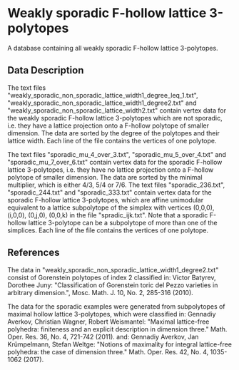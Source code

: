 # Weakly sporadic F-hollow lattice 3-polytopes

A database containing all weakly sporadic F-hollow lattice 3-polytopes.

## Data Description
The text files "weakly_sporadic_non_sporadic_lattice_width1_degree_leq_1.txt", "weakly_sporadic_non_sporadic_lattice_width1_degree2.txt" and "weakly_sporadic_non_sporadic_lattice_width2.txt" contain vertex data for the weakly sporadic F-hollow lattice 3-polytopes which are not sporadic, i.e. they have a lattice projection onto a F-hollow polytope of smaller dimension. The data are sorted by the degree of the polytopes and their lattice width. Each line of the file contains the vertices of one polytope.

The text files "sporadic_mu_4_over_3.txt", "sporadic_mu_5_over_4.txt" and "sporadic_mu_7_over_6.txt" contain vertex data for the sporadic F-hollow lattice 3-polytopes, i.e. they have no lattice projection onto a F-hollow polytope of smaller dimension. The data are sorted by the minimal multiplier, which is either 4/3, 5/4 or 7/6.
The text files "sporadic_236.txt", "sporadic_244.txt" and "sporadic_333.txt" contain vertex data for the sporadic F-hollow lattice 3-polytopes, which are affine unimodular equivalent to a lattice subpolytope of the simplex with vertices (0,0,0), (i,0,0), (0,j,0), (0,0,k) in the file "spradic_ijk.txt". Note that a sporadic F-hollow lattice 3-polytope can be a subpolytope of more than one of the simplices. Each line of the file contains the vertices of one polytope.

## References
The data in "weakly_sporadic_non_sporadic_lattice_width1_degree2.txt" consist of Gorenstein polytopes of index 2 classified in: Victor Batyrev, Dorothee Juny: "Classification of Gorenstein toric del Pezzo varieties in arbitrary dimension.", Mosc. Math. J. 10, No. 2, 285-316 (2010).

The data for the sporadic examples were generated from subpolytopes of maximal hollow lattice 3-polytopes, which were classified in: Gennadiy Averkov, Christian Wagner, Robert Weismantel: "Maximal lattice-free polyhedra: finiteness and an explicit description in dimension three." Math. Oper. Res. 36, No. 4, 721-742 (2011). and: Gennadiy Averkov, Jan Krümpelmann, Stefan Weltge: "Notions of maximality for integral lattice-free polyhedra: the case of dimension three." Math. Oper. Res. 42, No. 4, 1035-1062 (2017). 

